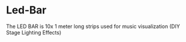 # Led-Bar
The LED BAR is 10x 1 meter long strips used for music visualization (DIY Stage Lighting Effects)
